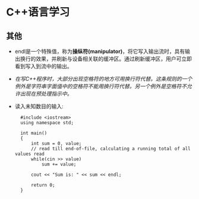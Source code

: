 C++语言学习
==========

其他
----

- endl是一个特殊值，称为**操纵符(manipulator)**，将它写入输出流时，具有输出换行的效果，并刷新与设备相关联的缓冲区。通过刷新缓冲区，用户可立即看到写入到流中的输出。

- *在写C++程序时，大部分出现空格符的地方可用换行符代替。这条规则的一个例外是字符串字面值中的空格符不能用换行符代替。另一个例外是空格符不允许出现在预处理指示中。*
- 读入未知数目的输入:

		#include <iostream>
		using namespace std;
		
		int main()
		{
			int sum = 0, value;
			// read till end-of-file, calculating a running total of all values read
			while(cin >> value)
				sum += value;

			cout << "Sum is: " << sum << endl;

			return 0;
		}
